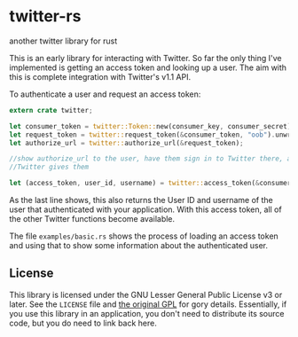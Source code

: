 # twitter-rs

another twitter library for rust

This is an early library for interacting with Twitter. So far the only thing I've implemented is
getting an access token and looking up a user. The aim with this is complete integration with
Twitter's v1.1 API.

To authenticate a user and request an access token:

```rust
extern crate twitter;

let consumer_token = twitter::Token::new(consumer_key, consumer_secret);
let request_token = twitter::request_token(&consumer_token, "oob").unwrap();
let authorize_url = twitter::authorize_url(&request_token);

//show authorize_url to the user, have them sign in to Twitter there, and enter the PIN that
//Twitter gives them

let (access_token, user_id, username) = twitter::access_token(&consumer_token, &request_token, pin).unwrap();
```

As the last line shows, this also returns the User ID and username of the user that authenticated
with your application. With this access token, all of the other Twitter functions become available.

The file `examples/basic.rs` shows the process of loading an access token and using that to show
some information about the authenticated user.

## License

This library is licensed under the GNU Lesser General Public License v3 or later. See the `LICENSE`
file and [the original GPL][gpl] for gory details. Essentially, if you use this library in an
application, you don't need to distribute its source code, but you do need to link back here.

[gpl]: http://www.gnu.org/licenses/gpl-3.0.txt
